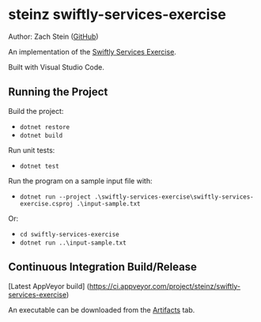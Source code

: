 # steinz swiftly-services-exercise
Author: Zach Stein ([GitHub](https://github.com/steinz/swiftly-services-exercise))

An implementation of the [Swiftly Services Exercise](https://github.com/Swiftly-Systems/code-exercise-services).

Built with Visual Studio Code.

## Running the Project

Build the project:

* `dotnet restore`
* `dotnet build`

Run unit tests:

* `dotnet test`

Run the program on a sample input file with:

* `dotnet run --project .\swiftly-services-exercise\swiftly-services-exercise.csproj .\input-sample.txt`

Or:

* `cd swiftly-services-exercise`
* `dotnet run ..\input-sample.txt`

## Continuous Integration Build/Release

[Latest AppVeyor build] (https://ci.appveyor.com/project/steinz/swiftly-services-exercise)

An executable can be downloaded from the [Artifacts](https://ci.appveyor.com/project/steinz/swiftly-services-exercise/build/artifacts) tab.
